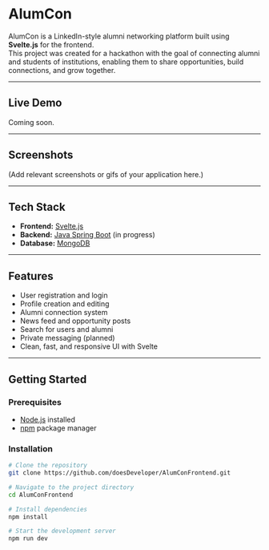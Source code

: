 # AlumCon

AlumCon is a LinkedIn-style alumni networking platform built using **Svelte.js** for the frontend.  
This project was created for a hackathon with the goal of connecting alumni and students of institutions, enabling them to share opportunities, build connections, and grow together.

---

## Live Demo  
Coming soon.

---

## Screenshots  
(Add relevant screenshots or gifs of your application here.)

---

## Tech Stack  

- **Frontend:** [Svelte.js](https://svelte.dev/)
- **Backend:** [Java Spring Boot](https://spring.io/projects/spring-boot) (in progress)
- **Database:** [MongoDB](https://www.mongodb.com/)

---

## Features  

- User registration and login  
- Profile creation and editing  
- Alumni connection system  
- News feed and opportunity posts  
- Search for users and alumni  
- Private messaging (planned)  
- Clean, fast, and responsive UI with Svelte  

---

## Getting Started

### Prerequisites
- [Node.js](https://nodejs.org/en/) installed
- [npm](https://www.npmjs.com/) package manager

### Installation

```bash
# Clone the repository
git clone https://github.com/doesDeveloper/AlumConFrontend.git

# Navigate to the project directory
cd AlumConFrontend

# Install dependencies
npm install

# Start the development server
npm run dev
